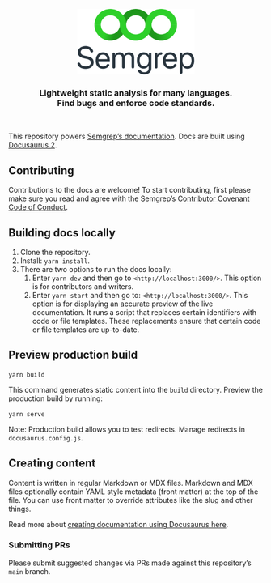 <p align="center">
    <a href="https://semgrep.dev"><img src="static/img/semgrep.svg" height="130" alt="Semgrep logo"/></a>
</p>
<h3 align="center">
  Lightweight static analysis for many languages.
  </br>
  Find bugs and enforce code standards.
</h3>
<br />

This repository powers [Semgrep’s documentation](https://semgrep.dev/docs). Docs are built using [Docusaurus 2](https://docusaurus.io/).

## Contributing

Contributions to the docs are welcome! To start contributing, first please make sure you read and agree with the Semgrep’s [Contributor Covenant Code of Conduct](https://github.com/returntocorp/semgrep/blob/develop/CODE_OF_CONDUCT.md).

## Building docs locally

1. Clone the repository.
2. Install: `yarn install`.
3. There are two options to run the docs locally:
    1. Enter `yarn dev` and then go to `<http://localhost:3000/>`. This option is for contributors and writers.
    2. Enter `yarn start` and then go to: `<http://localhost:3000/>`. This option is for displaying an accurate preview of the live documentation. It runs a script that replaces certain identifiers with code or file templates. These replacements ensure that certain code or file templates are up-to-date.

## Preview production build

```console
yarn build
```

This command generates static content into the `build` directory. Preview the production build by running:

```console
yarn serve
```

Note: Production build allows you to test redirects. Manage redirects in `docusaurus.config.js`.

## Creating content

Content is written in regular Markdown or MDX files. Markdown and MDX files optionally contain YAML style metadata (front matter) at the top of the file. You can use front matter to override attributes like the slug and other things.

Read more about [creating documentation using Docusaurus here](https://docusaurus.io/docs).

### Submitting PRs

Please submit suggested changes via PRs made against this repository’s `main` branch.

